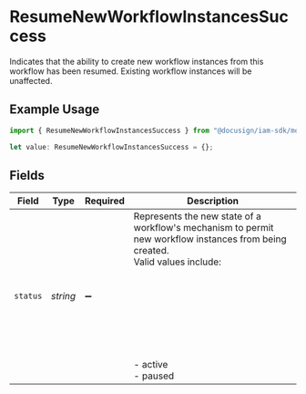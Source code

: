# ResumeNewWorkflowInstancesSuccess

Indicates that the ability to create new workflow instances from this workflow has been resumed.
Existing workflow instances will be unaffected.


## Example Usage

```typescript
import { ResumeNewWorkflowInstancesSuccess } from "@docusign/iam-sdk/models/components";

let value: ResumeNewWorkflowInstancesSuccess = {};
```

## Fields

| Field                                                                                                                                                        | Type                                                                                                                                                         | Required                                                                                                                                                     | Description                                                                                                                                                  |
| ------------------------------------------------------------------------------------------------------------------------------------------------------------ | ------------------------------------------------------------------------------------------------------------------------------------------------------------ | ------------------------------------------------------------------------------------------------------------------------------------------------------------ | ------------------------------------------------------------------------------------------------------------------------------------------------------------ |
| `status`                                                                                                                                                     | *string*                                                                                                                                                     | :heavy_minus_sign:                                                                                                                                           | Represents the new state of a workflow's mechanism to permit new workflow instances from being created.<br/>Valid values include:<br/><br/><br/><br/><br/><br/><br/><br/><br/>  - active<br/>  - paused<br/> |